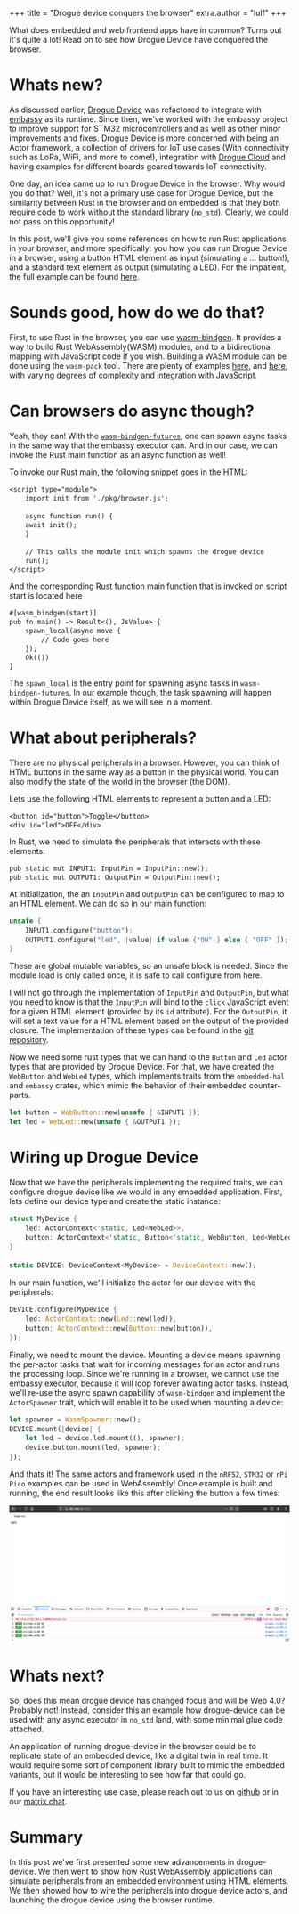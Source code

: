 +++
title = "Drogue device conquers the browser"
extra.author = "lulf"
+++

What does embedded and web frontend apps have in common? Turns out it's quite a lot! Read on to see how Drogue Device have conquered the browser.

<!-- more -->

# Whats new?

As discussed earlier, [Drogue Device](https://blog.drogue.io/drogue-device-rebase/) was refactored to integrate with [embassy](https://github.com/embassy-rs/embassy) as its runtime. Since then, we've worked with the embassy project to improve support for STM32 microcontrollers and as well as other minor improvements and fixes. Drogue Device is more concerned with being an Actor framework, a collection of drivers for IoT use cases (With connectivity such as LoRa, WiFi, and more to come!), integration with [Drogue Cloud](https://github.com/drogue-iot/drogue-cloud/) and having examples for different boards geared towards IoT connectivity.

One day, an idea came up to run Drogue Device in the browser. Why would you do that? Well, it's not a primary use case for Drogue Device, but the similarity between Rust in the browser and on embedded is that they both require code to work without the standard library (`no_std`). Clearly, we could not pass on this opportunity!

In this post, we'll give you some references on how to run Rust applications in your browser, and more specifically: you how you can run Drogue Device in a browser, using a button HTML element as input (simulating a ... button!), and a standard text element as output (simulating a LED). For the impatient, the full example can be found [here](https://github.com/drogue-iot/drogue-device/tree/main/examples/wasm/browser).

# Sounds good, how do we do that?

First, to use Rust in the browser, you can use [wasm-bindgen](https://github.com/rustwasm/wasm-bindgen). It provides a way to build Rust WebAssembly(WASM) modules, and to a bidirectional mapping with JavaScript code if you wish. Building a WASM module can be done using the `wasm-pack` tool. There are plenty of examples [here](https://rustwasm.github.io/docs/book/), and [here](https://rustwasm.github.io/wasm-bindgen/), with varying degrees of complexity and integration with JavaScript.

# Can browsers do async though?

Yeah, they can! With the [`wasm-bindgen-futures`](https://crates.io/crates/wasm-bindgen-futures), one can spawn async tasks in the same way that the embassy executor can. And in our case, we can invoke the Rust main function as an async function as well!

To invoke our Rust main, the following snippet goes in the HTML:

```
<script type="module">
    import init from './pkg/browser.js';

    async function run() {
    await init();
    }

    // This calls the module init which spawns the drogue device
    run();
</script>
```

And the corresponding Rust function main function that is invoked on script start is located here

```
#[wasm_bindgen(start)]
pub fn main() -> Result<(), JsValue> {
    spawn_local(async move {
        // Code goes here
    });
    Ok(())
}
```

The `spawn_local` is the entry point for spawning async tasks in `wasm-bindgen-futures`. In our example though, the task spawning will happen within Drogue Device itself, as we will see in a moment.


# What about peripherals?

There are no physical peripherals in a browser. However, you can think of HTML buttons in the same way as a button in the physical world. You can also modify the state of the world in the browser (the DOM).

Lets use the following HTML elements to represent a button and a LED:

```
<button id="button">Toggle</button>
<div id="led">OFF</div>
```

In Rust, we need to simulate the peripherals that interacts with these elements:

```
pub static mut INPUT1: InputPin = InputPin::new();
pub static mut OUTPUT1: OutputPin = OutputPin::new();
```

At initialization, the an `InputPin` and `OutputPin` can be configured to map to an HTML element. We can do so in our main function:

```rust
unsafe {
    INPUT1.configure("button");
    OUTPUT1.configure("led", |value| if value {"ON" } else { "OFF" });
}
```

These are global mutable variables, so an unsafe block is needed. Since the module load is only called once, it is safe to call configure from here.


I will not go through the implementation of `InputPin` and `OutputPin`, but what you need to know is that the `InputPin` will bind to the `click` JavaScript event for a given HTML element (provided by its `id` attribute). For the `OutputPin`, it will set a text value for a HTML element based on the output of the provided closure. The implementation of these types can be found in the [git repository](https://github.com/drogue-iot/drogue-device/tree/main/examples/wasm/browser).

Now we need some rust types that we can hand to the `Button` and `Led` actor types that are provided by Drogue Device. For that, we have created the `WebButton` and `WebLed` types, which implements traits from the `embedded-hal` and `embassy` crates, which mimic the behavior of their embedded counter-parts.

```rust
let button = WebButton::new(unsafe { &INPUT1 });
let led = WebLed::new(unsafe { &OUTPUT1 });
```

# Wiring up Drogue Device

Now that we have the peripherals implementing the required traits, we can configure drogue device like we would in any embedded application. First, lets define our device type and create the static instance:

```rust
struct MyDevice {
    led: ActorContext<'static, Led<WebLed>>,
    button: ActorContext<'static, Button<'static, WebButton, Led<WebLed>>>,
}

static DEVICE: DeviceContext<MyDevice> = DeviceContext::new();
```

In our main function, we'll initialize the actor for our device with the peripherals:

```rust
DEVICE.configure(MyDevice {
    led: ActorContext::new(Led::new(led)),
    button: ActorContext::new(Button::new(button)),
});
```

Finally, we need to mount the device. Mounting a device means spawning the per-actor tasks that wait for incoming messages for an actor and runs the processing loop. Since we're running in a browser, we cannot use the embassy executor, because it will loop forever awaiting actor tasks. Instead, we'll re-use the async spawn capability of `wasm-bindgen` and implement the `ActorSpawner` trait, which will enable it to be used when mounting a device:

```rust
let spawner = WasmSpawner::new();
DEVICE.mount(|device| {
    let led = device.led.mount((), spawner);
    device.button.mount(led, spawner);
});
```

And thats it! The same actors and framework used in the `nRF52`, `STM32` or `rPi Pico` examples can be used in WebAssembly! Once example is built and running, the end result looks like this after clicking the button a few times:

![Button and Led](browser.png)

# Whats next?

So, does this mean drogue device has changed focus and will be Web 4.0? Probably not! Instead, consider this an example how drogue-device can be used with any async executor in `no_std` land, with some minimal glue code attached.

An application of running drogue-device in the browser could be to replicate state of an embedded device, like a digital twin in real time. It would require some sort of component library built to mimic the embedded variants, but it would be interesting to see how far that could go.

If you have an interesting use case, please reach out to us on [github](https://github.com/drogue-iot/drogue-device) or in our [matrix chat](https://matrix.to/#/#drogue-iot:matrix.org).

# Summary

In this post we've first presented some new advancements in drogue-device. We then went to show how Rust WebAssembly applications can simulate peripherals from an embedded environment using HTML elements. We then showed how to wire the peripherals into drogue device actors, and launching the drogue device using the browser runtime.
